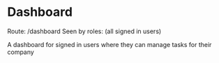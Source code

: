 # Dashboard
Route: /dashboard
Seen by roles: (all signed in users)

A dashboard for signed in users where they can manage tasks for their company